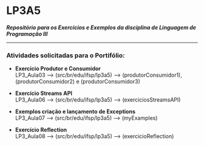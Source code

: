 # LP3A5  
***Repositório para os Exercícios e Exemplos da disciplina de Linguagem de Programação III***  

---------------------------------------------  

  
### Atividades solicitadas para o Portifólio:

* **Exercício Produtor e Consumidor**   
  LP3_Aula03 --> (src/br/edu/ifsp/lp3a5) --> (produtorConsumidor1), (produtorConsumidor2) e (produtorConsumidor3)
  
* **Exercício Streams API**  
  LP3_Aula06 --> (src/br/edu/ifsp/lp3a5) --> (exerciciosStreamsAPI) 
  
* **Exemplos criação e lançamento de Exceptions**   
  LP3_Aula07 --> (src/br/edu/ifsp/lp3a5) --> (myExamples)   
  
* **Exercício Reflection**  
  LP3_Aula08 --> (src/br/edu/ifsp/lp3a5) --> (exercicioReflection) 


  
